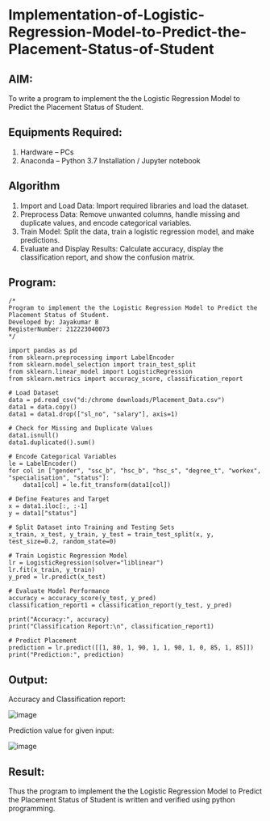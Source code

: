 # Implementation-of-Logistic-Regression-Model-to-Predict-the-Placement-Status-of-Student

## AIM:
To write a program to implement the the Logistic Regression Model to Predict the Placement Status of Student.

## Equipments Required:
1. Hardware – PCs
2. Anaconda – Python 3.7 Installation / Jupyter notebook

## Algorithm
1. Import and Load Data: Import required libraries and load the dataset.
2. Preprocess Data: Remove unwanted columns, handle missing and duplicate values, and encode categorical variables.
3. Train Model: Split the data, train a logistic regression model, and make predictions.
4. Evaluate and Display Results: Calculate accuracy, display the classification report, and show the confusion matrix.

## Program:
```
/*
Program to implement the the Logistic Regression Model to Predict the Placement Status of Student.
Developed by: Jayakumar B
RegisterNumber: 212223040073
*/
```
```PY
import pandas as pd
from sklearn.preprocessing import LabelEncoder
from sklearn.model_selection import train_test_split
from sklearn.linear_model import LogisticRegression
from sklearn.metrics import accuracy_score, classification_report

# Load Dataset
data = pd.read_csv("d:/chrome downloads/Placement_Data.csv")
data1 = data.copy()
data1 = data1.drop(["sl_no", "salary"], axis=1)

# Check for Missing and Duplicate Values
data1.isnull()
data1.duplicated().sum()

# Encode Categorical Variables
le = LabelEncoder()
for col in ["gender", "ssc_b", "hsc_b", "hsc_s", "degree_t", "workex", "specialisation", "status"]:
    data1[col] = le.fit_transform(data1[col])

# Define Features and Target
x = data1.iloc[:, :-1]
y = data1["status"]

# Split Dataset into Training and Testing Sets
x_train, x_test, y_train, y_test = train_test_split(x, y, test_size=0.2, random_state=0)

# Train Logistic Regression Model
lr = LogisticRegression(solver="liblinear")
lr.fit(x_train, y_train)
y_pred = lr.predict(x_test)

# Evaluate Model Performance
accuracy = accuracy_score(y_test, y_pred)
classification_report1 = classification_report(y_test, y_pred)

print("Accuracy:", accuracy)
print("Classification Report:\n", classification_report1)

# Predict Placement
prediction = lr.predict([[1, 80, 1, 90, 1, 1, 90, 1, 0, 85, 1, 85]])
print("Prediction:", prediction)
```
## Output:

Accuracy and Classification report:

![image](https://github.com/user-attachments/assets/9ae57e19-d1e0-4db6-9ffe-c53d99bb5399)

Prediction value for given input:

![image](https://github.com/user-attachments/assets/b6d1997c-5b48-4f7b-a09a-b559eae7a8cd)

## Result:
Thus the program to implement the the Logistic Regression Model to Predict the Placement Status of Student is written and verified using python programming.
